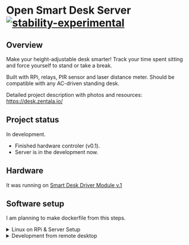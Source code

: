 # Open Smart Desk Server [![stability-experimental](https://img.shields.io/badge/stability-experimental-orange.svg)](https://github.com/emersion/stability-badges#experimental)

## Overview
Make your height-adjustable desk smarter!
Track your time spent sitting and force yourself to stand or take a break. 

Built with RPi, relays, PIR sensor and laser distance meter. 
Should be compatible with any AC-driven standing desk.

Detailed project description with photos and resources: https://desk.zentala.io/

## Project status
In development. 
* Finished hardware controler (v0.1). 
* Server is in the development now.

## Hardware
It was running on [Smart Desk Driver Module v.1](https://github.com/zentala/desk.zentala.io/wiki/Smart-Desk-Driver-Module-v.1)



## Software setup

I am planning to make dockerfile from this steps.

<details>
<summary>Linux on RPi & Server Setup</summary>

* Follow instruction to [flash SD card with Ubuntu Serwer 20.04 and configure WiFi without monitor](https://roboticsbackend.com/install-ubuntu-on-raspberry-pi-without-monitor/)
* Clone this repo to the user home directory
* Setup [passwordless sudo](https://phpraxis.wordpress.com/2016/09/27/enable-sudo-without-password-in-ubuntudebian/)
* Install `avahi` and change hostname, so your RPi will be avaliable in the network as `desk.local` with mDNS:
``` bash
$ sudo apt-get install avahi-daemon avahi-discover avahi-utils libnss-mdns mdns-scan --yes
$ sudo vim /etc/hostname 
```
* Give user non-sudo access to GPIOs and I2Cs devices:
``` bash
$ sudo usermod -G dialout "$USER"
$ sudo addgroup i2c
$ sudo usermod -G i2c "$USER"
$ sudo ln -s \
  ~/open-smart-desk/conf/lib/udev/rules.d/60-i2c-tools.rules \
  /lib/udev/rules.d/60-i2c-tools.rules
```
* Setup `nginx` proxy:
``` bash
$ sudo apt-get install nginx uwsgi --yes
$ sudo rm /etc/nginx/sites-enabled/default
$ sudo ln -s \
  ~/open-smart-desk/conf/etc/nginx/sites-enabled/default \
  /etc/nginx/sites-enabled/default
$ sudo systemctl reload nginx
```
* Install [nvm](https://github.com/nvm-sh/nvm)
``` bash
$ curl -o- https://raw.githubusercontent.com/nvm-sh/nvm/v0.37.2/install.sh | bash
```
* [Install MongoDB](https://docs.mongodb.com/manual/tutorial/install-mongodb-on-ubuntu/) 4.4.4, and hold packages and start deamon:
``` bash
$ wget -qO - https://www.mongodb.org/static/pgp/server-4.4.asc | sudo apt-key add -
$ echo "deb [ arch=amd64,arm64 ] https://repo.mongodb.org/apt/ubuntu focal/mongodb-org/4.4 multiverse" | sudo tee /etc/apt/sources.list.d/mongodb-org-4.4.list
$ sudo apt-get update
$ sudo apt-get install -y mongodb-org=4.4.4 mongodb-org-server=4.4.4 mongodb-org-shell=4.4.4 mongodb-org-mongos=4.4.4 mongodb-org-tools=4.4.4
$ echo "mongodb-org hold" | sudo dpkg --set-selections
$ echo "mongodb-org-server hold" | sudo dpkg --set-selections
$ echo "mongodb-org-shell hold" | sudo dpkg --set-selections
$ echo "mongodb-org-mongos hold" | sudo dpkg --set-selections
$ echo "mongodb-org-tools hold" | sudo dpkg --set-selections
$ sudo systemctl enable mongod.service
```
* Awesome console:
```bash
$ sh -c "$(curl -fsSL https://raw.github.com/ohmyzsh/ohmyzsh/master/tools/install.sh)"
$ rm ~/.zshrc
$ ln -s ~/open-smart-desk/conf/home/ubuntu/.zshrc ~/.zshrc
```
* Restart RPi to apply above changes:
``` bash
$ sudo shutdown -r now
```

</details>

<details>
<summary>Development from remote desktop</summary>
We are gonna setup you desktop to easlily work with the code on the remote RPi. That will be very usefull if you want to develop project code. **Bellow comands and instructions should be executed on your desktop (not RPi!).** 

### Easy SSH access
Execute on your desktop:
``` bash
$ ssh-keygen -t rsa # if not generated yet
$ ssh ubuntu@desk.local mkdir -p .ssh
$ cat .ssh/id_rsa.pub | ssh ubuntu@desk.local 'cat >> .ssh/authorized_keys'
```
Add to your `~/.ssh/config`:
``` ssh-config
# RPi for Desk.local
Host desk.local
  Hostname desk.local
  User ubuntu
  IdentityFile ~/.ssh/id_rsa
```
Now you can connect with your RPi with simple:
``` bash
$ ssh desk.local
```
Try it.

### Remote Development with VSCode via SSH
* Install [Microsoft Visual Studio Code](https://code.visualstudio.com/download)
* Install [Remote Development](https://marketplace.visualstudio.com/items?itemName=ms-vscode-remote.vscode-remote-extensionpack) extension pack
* Read [detailed remote SSH instruction development](https://code.visualstudio.com/docs/remote/ssh) if neeed
* Open remote repository with remote development plugin
* Allow VSCode to install recommened plugins
* Install [Robo3t](https://robomongo.org/download) for MongoDB mangment
  * On desk local you need to [allow to connect from remote](https://www.digitalocean.com/community/tutorials/how-to-configure-remote-access-for-mongodb-on-ubuntu-20-04); add `desk.local` instead of IP
  * Host: `desk.local`

</details>

